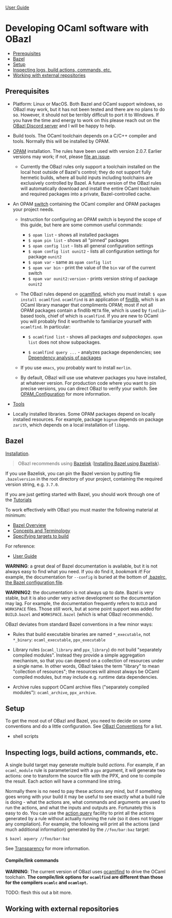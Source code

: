 [User Guide](index.md)

# Developing OCaml software with OBazl

* [Prerequisites](#prerequisites)
* [Bazel](#bazel)
* [Setup](#setup)
* [Inspecting logs, build actions, commands, etc.](#inspection)
* [Working with external repositories](#externals)

## <a name="prerequisites">Prerequisites</a>

* Platform: Linux or MacOS. Both Bazel and OCaml support windows, so
  OBazl may work, but it has not been tested and there are no plans to
  do so. However, it should not be terribly difficult to port it to
  Windows. If you have the time and energy to work on this please
  reach out on the [OBazl Discord
  server](https://discord.gg/PHSAW5DUva) and I will be happy to help.

* Build tools. The OCaml toolchain depends on a C/C++ compiler and
  tools. Normally this will be installed by OPAM.

* [OPAM](https://opam.ocaml.org/) installation. The rules have been used
  with version 2.0.7. Earlier versions may work; if not, please [file
  an issue](https://github.com/obazl/rules_opam/issues).

  * Currently the OBazl rules only support a toolchain installed on
    the local host outside of Bazel's control; they do not support
    fully hermetic builds, where all build inputs including toolchains
    are exclusively controlled by Bazel. A future version of the OBazl
    rules will automatically download and install the entire OCaml
    toolchain and required packages into a private, Bazel-controlled
    cache.

* An OPAM [switch](https://opam.ocaml.org/doc/Usage.html#opam-switch)
  containing the OCaml compiler and OPAM packages your project needs.

  * Instruction for configuring an OPAM switch is beyond the scope of
    this guide, but here are some common useful commands:

    * `$ opam list` - shows all installed packages
    * `$ opam pin list` - shows all "pinned" packages
    * `$ opam config list` - lists all general configuration settings
    * `$ opam config list ounit2` - lists all configuration settings for package `ounit2`
    * `$ opam var` - same as `opam config list`
    * `$ opam var bin` - print the value of the `bin` var of the current switch
    * `$ opam var ounit2:version` - prints version string of package `ounit2`

  * The OBazl rules depend on [ocamlfind](http://projects.camlcity.org/projects/dl/findlib-1.8.1/doc/ref-html/r17.html), which you must install: `$
    opam install ocamlfind`. `ocamlfind` is an application of
    [findlib](http://projects.camlcity.org/projects/findlib.html),
    which is an OCaml library manager that compliments OPAM; most if
    not all OPAM packages contain a findlib `META` file, which is used
    by `findlib`-based tools, chief of which is `ocamlfind`. If you
    are new to OCaml you will probably find it worthwhile to
    familiarize yourself with `ocamlfind`.  In particular:

    * `$ ocamlfind list` - shows all packages _and subpackages_. `opam list` does not show subpackages.

    * `$ ocamlfind query ...` - analyzes package dependencies; see
      [Dependency analysis of
      packages](http://projects.camlcity.org/projects/dl/findlib-1.8.1/doc/guide-html/c161.html)

  * If you use `emacs`, you probably want to install `merlin`.

  * By default, OBazl will use use whatever packages you have
    installed, at whatever version. For production code where you want
    to pin precise versions, you can direct OBazl to verify your
    switch. See
    [OPAM_Configuration](configuration.md#opamconfig)
    for more information.

* [Tools](tools.md)

* Locally installed libraries. Some OPAM packages depend on locally
  installed resources. For example, package `bignum` depends on
  package `zarith`, which depends on a local installation of `libgmp`.

## <a name="bazel">Bazel</a>

[Installation](https://docs.bazel.build/versions/master/install.html).

>    OBazl recommends using [Bazelisk](https://github.com/bazelbuild/bazelisk) ([Installing Bazel using Bazelisk](https://docs.bazel.build/versions/master/install-bazelisk.html)).

If you use Bazelisk, you can pin the Bazel version by putting file
`.bazelversion` in the root directory of your project, containing the
required version string, e.g. `3.7.0`.

If you are just getting started with Bazel, you should work through one of the [Tutorials](https://docs.bazel.build/versions/master/getting-started.html#tutorials)

To work effectively with OBazl you must master the following material at minimum:

* [Bazel Overview](https://docs.bazel.build/versions/master/bazel-overview.html)
* [Concepts and Terminology](https://docs.bazel.build/versions/master/build-ref.html)
* [Specifying targets to build](https://docs.bazel.build/versions/master/guide.html)

For reference:

* [User Guide](https://docs.bazel.build/versions/master/guide.html)

**WARNING**: a great deal of Bazel documentation is available, but it
  is not always easy to find what you need. If you do find it,
  _bookmark it_! For example, the documentation for `--config` is
  buried at the bottom of [.bazelrc, the Bazel configuration file](https://docs.bazel.build/versions/master/guide.html#bazelrc-the-bazel-configuration-file).

**WARNING2**: the documentation is not always up to date. Bazel is
  very stable, but it is also under very active development so the
  documentation may lag. For example, the documentation frequently
  refers to `BUILD` and `WORKSPACE` files. Those still work, but at
  some point support was added for `BUILD.bazel` and `WORKSPACE.bazel`
  (which is what OBazl recommends).

OBazl deviates from standard Bazel conventions in a few minor ways:

* Rules that build executable binaries are named `*_executable`, not
  `*_binary`: `ocaml_executable`, `ppx_executable`

* Library rules (`ocaml_library` and `ppx_library`) do not build
  "separately compiled modules". Instead they provide a simple
  aggregation mechanism, so that you can depend on a collection of
  resources under a single name. In other words, OBazl takes the term
  "library" to mean "collection of resources"; the resources will
  almost always be OCaml compiled modules, but may include e.g.
  runtime data dependencies.

* Archive rules support OCaml archive files ("separately compiled
  modules"): `ocaml_archive`, `ppx_archive`.

## <a name="setup">Setup</a>

To get the most out of OBazl and Bazel, you need to decide on some
conventions and do a little configuration. See [OBazl
Conventions](conventions.md) for a list.

* shell scripts

## <a name="inspection">Inspecting logs, build actions, commands, etc.</a>

A single build target may generate multiple build _actions_. For
example, if an `ocaml_module` rule is parameterized with a `ppx`
argument, it will generate two actions: one to transform the source
file with the PPX, and one to compile the result. Each action will
have a command line string.

Normally there is no need to pay these actions any mind, but if
something goes wrong with your build it may be useful to see exactly
what a build rule is doing - what the actions are, what commands and
arguments are used to run the actions, and what the inputs and outputs
are. Fortunately this is easy to do. You can use the [action query]()
facility to print all the actions generated by a rule without actually
running the rule (so it does not trigger any compilation). For
example, the following will print all the actions (and much additional
information) generated by the `//foo/bar:baz` target:

```
$ bazel aquery //foo/bar:baz
```

See [Transparency](transparency.md) for more information.

#### <a name="cmd_opts">Compile/link commands</a>

**WARNING**: The current version of OBazl uses
[ocamlfind](http://projects.camlcity.org/projects/dl/findlib-1.8.1/doc/ref-html/r17.html#OCAMLFIND.OCAMLOPT)
to drive the OCaml toolchain.  **The compile/link options for `ocamlfind` are different than those for the compilers `ocamlc` and `ocamlopt`.**

TODO: flesh this out a bit more.

## <a name="externals">Working with external repositories</a>
